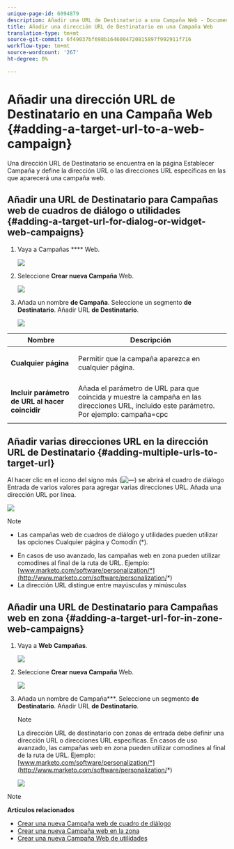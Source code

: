 ```yaml
---
unique-page-id: 6094879
description: Añadir una URL de Destinatario a una Campaña Web - Documentos de marketing - Documentación del producto
title: Añadir una dirección URL de Destinatario en una Campaña Web
translation-type: tm+mt
source-git-commit: 6f49037bf698b1646004720815897f992911f716
workflow-type: tm+mt
source-wordcount: '267'
ht-degree: 0%

---
```



# Añadir una dirección URL de Destinatario en una Campaña Web {#adding-a-target-url-to-a-web-campaign}

Una dirección URL de Destinatario se encuentra en la página Establecer Campaña y define la dirección URL o las direcciones URL específicas en las que aparecerá una campaña web.

## Añadir una URL de Destinatario para Campañas web de cuadros de diálogo o utilidades {#adding-a-target-url-for-dialog-or-widget-web-campaigns}

1. Vaya a Campañas **** Web.

   ![](assets/web-campaigns-hand-5.jpg)

1. Seleccione **Crear nueva Campaña** Web.

   ![](assets/create-new-web-campaign-hand.jpg)

1. Añada un nombre **de Campaña**. Seleccione un segmento **de Destinatario**. Añadir URL **de Destinatario**.

   ![](assets/set-web-campaign-hands.jpg)

<table> 
 <thead> 
  <tr> 
   <th colspan="1" rowspan="1">Nombre</th> 
   <th colspan="1" rowspan="1">Descripción</th> 
  </tr> 
 </thead> 
 <tbody> 
  <tr> 
   <td colspan="1" rowspan="1"><strong>Cualquier página</strong></td> 
   <td colspan="1" rowspan="1"><p>Permitir que la campaña aparezca en cualquier página.</p></td> 
  </tr> 
  <tr> 
   <td colspan="1" rowspan="1"><p><strong>Incluir parámetro de URL al hacer coincidir</strong></p></td> 
   <td colspan="1" rowspan="1">Añada el parámetro de URL para que coincida y muestre la campaña en las direcciones URL, incluido este parámetro. Por ejemplo: campaña=cpc</td> 
  </tr> 
 </tbody> 
</table>

## Añadir varias direcciones URL en la dirección URL de Destinatario {#adding-multiple-urls-to-target-url}

Al hacer clic en el icono del signo más (![—](assets/image2015-2-18-8-3a40-3a59.png)) se abrirá el cuadro de diálogo Entrada de varios valores para agregar varias direcciones URL. Añada una dirección URL por línea.

![](assets/image2015-2-23-18-3a15-3a57.png)

>[!NOTE]
>
>
>* Las campañas web de cuadros de diálogo y utilidades pueden utilizar las opciones Cualquier página y Comodín (*).
* En casos de uso avanzado, las campañas web en zona pueden utilizar comodines al final de la ruta de URL. Ejemplo: [www.marketo.com/software/personalization/*](http://www.marketo.com/software/personalization/*)
* La dirección URL distingue entre mayúsculas y minúsculas


## Añadir una URL de Destinatario para Campañas web en zona {#adding-a-target-url-for-in-zone-web-campaigns}

1. Vaya a **Web** **Campañas**.

   ![](assets/web-campaigns-hand-5.jpg)

1. Seleccione **Crear nueva Campaña** Web.

   ![](assets/create-new-web-campaign-hand.jpg)

1. Añada un nombre de Campaña***. Seleccione un segmento **de Destinatario**. Añadir URL **de Destinatario**.

   >[!NOTE]
   La dirección URL de destinatario con zonas de entrada debe definir una dirección URL o direcciones URL específicas. En casos de uso avanzado, las campañas web en zona pueden utilizar comodines al final de la ruta de URL. Ejemplo: [www.marketo.com/software/personalization/*](http://www.marketo.com/software/personalization/*)

   ![](assets/set-web-campaign-multiple-hands.jpg)

>[!NOTE]
**Artículos relacionados**
* [Crear una nueva Campaña web de cuadro de diálogo](create-a-new-dialog-web-campaign.md)
* [Crear una nueva Campaña web en la zona](create-a-new-in-zone-web-campaign.md)
* [Crear una nueva Campaña Web de utilidades](create-a-new-widget-web-campaign.md)

